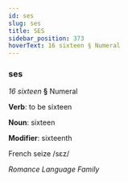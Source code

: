 ```yaml
---
id: ses
slug: ses
title: SES
sidebar_position: 373
hoverText: 16 sixteen § Numeral
---
```


### ses

*16 sixteen* **§** Numeral

**Verb**: to be sixteen

**Noun**: sixteen

**Modifier**: sixteenth

French seize /sɛz/

*Romance Language Family*